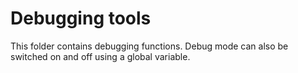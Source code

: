 
# Debugging tools

This folder contains debugging functions. Debug mode can also be switched on and
off using a global variable.